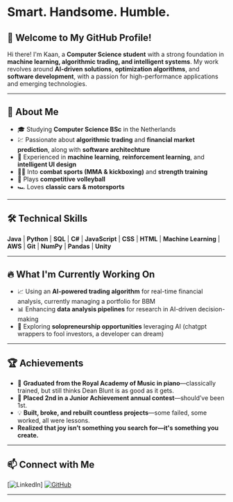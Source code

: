 # Smart. Handsome. Humble.  

## 👋 Welcome to My GitHub Profile!  

Hi there! I'm Kaan, a **Computer Science student** with a strong foundation in **machine learning, algorithmic trading, and intelligent systems**. My work revolves around **AI-driven solutions**, **optimization algorithms**, and **software development**, with a passion for high-performance applications and emerging technologies.  

---

## 🚀 About Me  

- 🎓 Studying **Computer Science BSc** in the Netherlands  
- 💹 Passionate about **algorithmic trading** and **financial market prediction**, along with **software architechture**  
- 🤖 Experienced in **machine learning**, **reinforcement learning**, and **intelligent UI design**  
- 🏋️‍♂️ Into **combat sports (MMA & kickboxing)** and **strength training**  
- 🏐 Plays **competitive volleyball**  
- 🏎️ Loves **classic cars & motorsports**  

---

## 🛠️ Technical Skills  

**Java** | **Python** | **SQL** | **C#** | **JavaScript** | **CSS** | **HTML** | **Machine Learning** | **AWS** | **Git** | **NumPy** | **Pandas** | **Unity**  

---

## 🔥 What I'm Currently Working On  

- 📈 Using an **AI-powered trading algorithm** for real-time financial analysis, currently managing a portfolio for BBM  
- 📊 Enhancing **data analysis pipelines** for research in AI-driven decision-making  
- 🤝 Exploring **solopreneurship opportunities** leveraging AI (chatgpt wrappers to fool investors, a developer can dream)  

---

## 🏆 Achievements  

- 🎹 **Graduated from the Royal Academy of Music in piano**—classically trained, but still thinks Dean Blunt is as good as it gets.
- 🏅 **Placed 2nd in a Junior Achievement annual contest**—should’ve been 1st. 
- 💡 **Built, broke, and rebuilt countless projects**—some failed, some worked, all were lessons.  
- **Realized that joy isn’t something you search for—it's something you create.**  

---

## 📫 Connect with Me  

[![LinkedIn](https://img.shields.io/badge/LinkedIn-Connect-blue?style=flat&logo=linkedin)]
[![GitHub](https://img.shields.io/badge/GitHub-Follow-black?style=flat&logo=github)](https://github.com/MKBasaran)  

---

